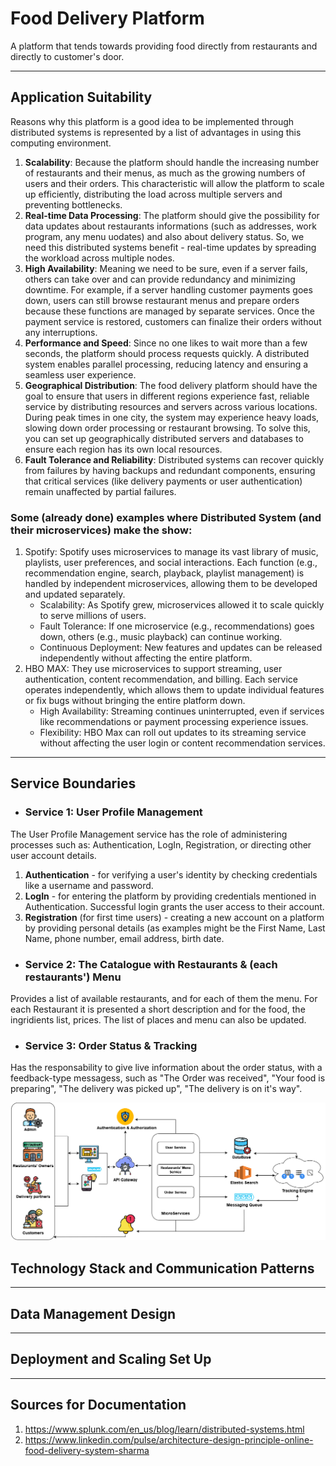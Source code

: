 # Food Delivery Platform
A platform that tends towards providing food directly from restaurants and directly to customer's door. 

<hr>

## Application Suitability

Reasons why this platform is a good idea to be implemented through distributed systems is represented by a list of advantages in using this computing environment.

1. **Scalability**: Because the platform should handle the increasing number of restaurants and their menus, as much as the growing numbers of users and their orders. This characteristic will allow the platform to scale up efficiently, distributing the load across multiple servers and preventing bottlenecks. <br>
2. **Real-time Data Processing**: The platform should give the possibility for data updates about restaurants informations (such as addresses, work program, any menu uodates) and also about delivery status. So, we need this distributed systems benefit - real-time updates by spreading the workload across multiple nodes. <br>
3. **High Availability**: Meaning we need to be sure, even if a server fails, others can take over and can provide redundancy and minimizing downtime. For example, if a server handling customer payments goes down, users can still browse restaurant menus and prepare orders because these functions are managed by separate services. Once the payment service is restored, customers can finalize their orders without any interruptions.<br>
4. **Performance and Speed**: Since no one likes to wait more than a few seconds, the platform should process requests quickly. A distributed system enables parallel processing, reducing latency and ensuring a seamless user experience. <br>
5. **Geographical Distribution**: The food delivery platform should have the goal to ensure that users in different regions experience fast, reliable service by distributing resources and servers across various locations. During peak times in one city, the system may experience heavy loads, slowing down order processing or restaurant browsing. To solve this, you can set up geographically distributed servers and databases to ensure each region has its own local resources. <br>
6. **Fault Tolerance and Reliability**: Distributed systems can recover quickly from failures by having backups and redundant components, ensuring that critical services (like delivery payments or user authentication) remain unaffected by partial failures.<br>

### Some (already done) examples where Distributed System (and their microservices) make the show:
1. Spotify: Spotify uses microservices to manage its vast library of music, playlists, user preferences, and social interactions. Each function (e.g., recommendation engine, search, playback, playlist management) is handled by independent microservices, allowing them to be developed and updated separately.
   * Scalability: As Spotify grew, microservices allowed it to scale quickly to serve millions of users.
   * Fault Tolerance: If one microservice (e.g., recommendations) goes down, others (e.g., music playback) can continue working.
   * Continuous Deployment: New features and updates can be released independently without affecting the entire platform.
2. HBO MAX: They use microservices to support streaming, user authentication, content recommendation, and billing. Each service operates independently, which allows them to update individual features or fix bugs without bringing the entire platform down.
   * High Availability: Streaming continues uninterrupted, even if services like recommendations or payment processing experience issues.
   * Flexibility: HBO Max can roll out updates to its streaming service without affecting the user login or content recommendation services.
<hr>

## Service Boundaries

+ ### Service 1: User Profile Management

The User Profile Management service has the role of administering processes such as: Authentication, LogIn, Registration, or directing other user account details.

1. **Authentication** - for verifying a user's identity by checking credentials like a username and password.
2. **LogIn** - for entering the platform by providing credentials mentioned in Authentication. Successful login grants the user access to their account.
3. **Registration** (for first time users) - creating a new account on a platform by providing personal details (as examples might be the First Name, Last Name, phone number, email address, birth date.
   
+ ### Service 2: The Catalogue with Restaurants & (each restaurants') Menu

Provides a list of available restaurants, and for each of them the menu. For each Restaurant it is presented a short description and for the food, the ingridients list, prices. The list of places and menu can also be updated.
 
+ ### Service 3: Order Status & Tracking

Has the responsability to give live information about the order status, with a feedback-type messagess, such as "The Order was received", "Your food is preparing", "The delivery was picked up", "The delivery is on it's way".

![alt text](https://github.com/mihaelacsn/Food-Delivery-App/blob/main/img/Untitled%20Diagram.drawio.png)

## Technology Stack and Communication Patterns

<hr>

## Data Management Design

<hr>

## Deployment and Scaling Set Up

<hr>

## Sources for Documentation

1. https://www.splunk.com/en_us/blog/learn/distributed-systems.html
2. https://www.linkedin.com/pulse/architecture-design-principle-online-food-delivery-system-sharma
